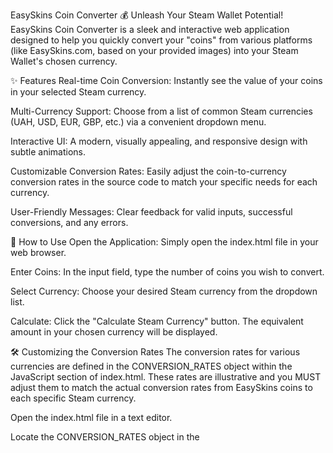 EasySkins Coin Converter 💰
Unleash Your Steam Wallet Potential!
EasySkins Coin Converter is a sleek and interactive web application designed to help you quickly convert your "coins" from various platforms (like EasySkins.com, based on your provided images) into your Steam Wallet's chosen currency.

✨ Features
Real-time Coin Conversion: Instantly see the value of your coins in your selected Steam currency.

Multi-Currency Support: Choose from a list of common Steam currencies (UAH, USD, EUR, GBP, etc.) via a convenient dropdown menu.

Interactive UI: A modern, visually appealing, and responsive design with subtle animations.

Customizable Conversion Rates: Easily adjust the coin-to-currency conversion rates in the source code to match your specific needs for each currency.

User-Friendly Messages: Clear feedback for valid inputs, successful conversions, and any errors.

🚀 How to Use
Open the Application: Simply open the index.html file in your web browser.

Enter Coins: In the input field, type the number of coins you wish to convert.

Select Currency: Choose your desired Steam currency from the dropdown list.

Calculate: Click the "Calculate Steam Currency" button. The equivalent amount in your chosen currency will be displayed.

🛠️ Customizing the Conversion Rates
The conversion rates for various currencies are defined in the CONVERSION_RATES object within the JavaScript section of index.html. These rates are illustrative and you MUST adjust them to match the actual conversion rates from EasySkins coins to each specific Steam currency.

Open the index.html file in a text editor.

Locate the CONVERSION_RATES object in the <script> section:

const CONVERSION_RATES = {
    'UAH': { rate: 0.43, symbol: '₴' }, // Example: 100 coins = 43 UAH
    'USD': { rate: 0.01, symbol: '$' },  // Example: 100 coins = 1 USD
    'EUR': { rate: 0.009, symbol: '€' }, // Example: 100 coins = 0.9 EUR
    // ... and so on for other currencies
};

Modify the rate value for each currency to reflect the correct conversion from 1 EasySkins coin to that currency. You can also add more currencies to this object if needed.

🌐 Technologies Used
HTML5: For the structure of the web page.

Tailwind CSS: For rapid and responsive styling.

JavaScript: For interactive functionality.

📝 License
This project is open source and available under the MIT License.
